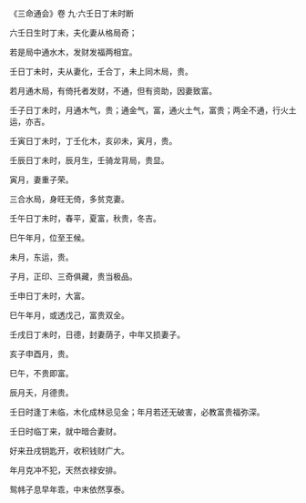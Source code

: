 《三命通会》卷 九·六壬日丁未时断

六壬日生时丁未，夫化妻从格局奇；

若是局中通水木，发财发福两相宜。

壬日丁未时，夫从妻化，壬合丁，未上同木局，贵。

若月通木局，有倚托者发财，不通，但有资助，因妻致富。

壬子日丁未时，月通木气，贵；通金气，富，通火土气，富贵；两全不通，行火土运，亦吉。

壬寅日丁未时，丁壬化木，亥卯未，寅月，贵。

壬辰日丁未时，辰月生，壬骑龙背局，贵显。

寅月，妻重子荣。

三合水局，身旺无倚，多贫克妻。

壬午日丁未时，春平，夏富，秋贵，冬吉。

巳午年月，位至王候。

未月，东运，贵。

子月，正印、三奇俱藏，贵当极品。

壬申日丁未时，大富。

巳午年月，或透戊己，富贵双全。

壬戌日丁未时，日德，封妻荫子，中年又损妻子。

亥子申酉月，贵。

巳午，不贵即富。

辰月夭，月德贵。

壬日时逢丁未临，木化成林忌见金；年月若还无破害，必教富贵福弥深。

壬日时临丁来，就中暗合妻财。

好来丑戌钥匙开，收积钱财广大。

年月克冲不犯，天然衣禄安排。

鸳帏子息早年乖，中末依然享泰。

